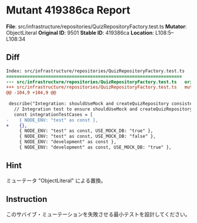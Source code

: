# Mutant 419386ca Report

**File**: src/infrastructure/repositories/QuizRepositoryFactory.test.ts
**Mutator**: ObjectLiteral
**Original ID**: 9501
**Stable ID**: 419386ca
**Location**: L108:5–L108:34

## Diff

```diff
Index: src/infrastructure/repositories/QuizRepositoryFactory.test.ts
===================================================================
--- src/infrastructure/repositories/QuizRepositoryFactory.test.ts	original
+++ src/infrastructure/repositories/QuizRepositoryFactory.test.ts	mutated #9501
@@ -104,9 +104,9 @@
 
 describe("Integration: shouldUseMock and createQuizRepository consistency", () => {
   // Integration test to ensure shouldUseMock and createQuizRepository are consistent
   const integrationTestCases = [
-    { NODE_ENV: "test" as const },
+    {},
     { NODE_ENV: "test" as const, USE_MOCK_DB: "true" },
     { NODE_ENV: "test" as const, USE_MOCK_DB: "false" },
     { NODE_ENV: "development" as const },
     { NODE_ENV: "development" as const, USE_MOCK_DB: "true" },
```

## Hint

ミューテータ "ObjectLiteral" による置換。

## Instruction

このサバイブ・ミューテーションを失敗させる最小テストを設計してください。
